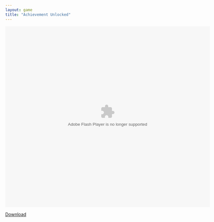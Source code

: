 ```yaml
---
layout: game
title: "Achievement Unlocked"
---
```


<object width="100" height="100">
    <embed src="flash_achievementunlocked.swf" flashvars="" base="" quality="high" allowscriptaccess="always" allowfullscreen="true" bgcolor="" wmode="window" width="650" height="575" type="application/x-shockwave-flash" pluginspage="http://www.macromedia.com/go/getflashplayer">
</object>

<br>

<a href="flash_achievementunlocked.swf" download class="btn btn-secondary">Download</a>